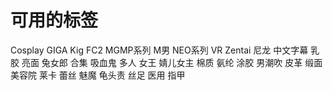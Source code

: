 # 可用的标签

Cosplay
GIGA
Kig
FC2
MGMP系列
M男
NEO系列
VR
Zentai
尼龙
中文字幕
乳胶
亮面
兔女郎
合集
吸血鬼
多人
女王
婧儿女主
棉质
氨纶
涂胶
男潮吹
皮革
缎面
美容院
莱卡
蕾丝
魅魔
龟头责
丝足
医用
指甲